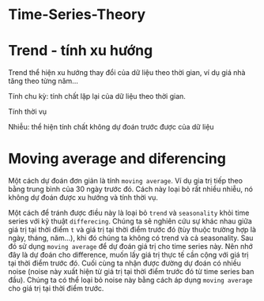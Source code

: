 # Time-Series-Theory

# Trend - tính xu hướng
Trend thể hiện xu hướng thay đổi của dữ liệu theo thời gian, ví dụ giá nhà tăng theo từng năm...

Tính chu kỳ: tính chất lặp lại của dữ liệu theo thời gian.

Tính thời vụ

Nhiễu: thể hiện tính chất không dự đoán trước được của dữ liệu

# Moving average and diferencing
Một cách dự đoán đơn giản là tính `moving average`. Ví dụ gia trị tiếp theo bằng trung bình của 30 ngày trước đó. Cách này loại bỏ rất nhiều nhiễu, nó không dự đoán được xu hướng và tính thời vụ. 

Một cách để tránh được điều này là loại bỏ `trend` và `seasonality` khỏi time series với kỹ thuật `differecing`. Chúng ta sẽ nghiên cứu sự khác nhau giữa giá trị tại thời điểm `t` và giá trị tại thời điểm trước đó (tùy thuộc trường hợp là ngày, tháng, năm...), khi đó chúng ta không có trend và cả seasonality. Sau đó sử dụng `moving average` để dự đoán giá trị cho time series này. Nên nhớ đây là dự đoán cho difference, muốn lấy giá trị thực tế cần cộng với giá trị tại thời điểm trước đó. Cuối cùng ta nhận được đường dự đoán có nhiều noise (noise này xuất hiện từ giá trị tại thời điểm trước đó từ time series ban đầu). Chúng ta có thể loại bỏ noise này bằng cách áp dụng `moving average` cho giá trị tại thời điểm trước.